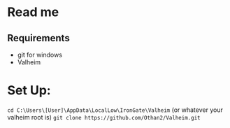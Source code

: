 # Read me

## Requirements
- git for windows
- Valheim

# Set Up:
`cd C:\Users\[User]\AppData\LocalLow\IronGate\Valheim` (or whatever your valheim root is)
`git clone https://github.com/Othan2/Valheim.git`